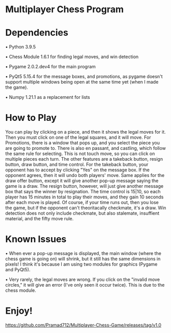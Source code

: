 # Multiplayer Chess Program

# Dependencies 
• Python 3.9.5

• Chess Module 1.6.1 for finding legal moves, and win detection

• Pygame 2.0.2.dev4 for the main program

• PyQt5 5.15.4 for the message boxes, and promotions, as pygame doesn't support multiple windows being open at the same time yet (when I made the game).

• Numpy 1.21.1 as a replacement for lists
 
# How to Play
You can play by clicking on a piece, and then it shows the legal moves for it. Then you must click on one of the legal squares, and it will move. For Promotions, there is a window that pops up, and you select the piece you are going to promote to. There is also en passant, and castling, which follow the same rule for selecting. This is not touch move, so you can click on multiple pieces each turn. The other features are a takeback button, resign button, draw button, and time control. For the takeback button, your opponent has to accept by clicking "Yes" on the message box. If the opponent agrees, then it will undo both players' move. Same applies for the draw offer button, except it will give another pop-up message saying the game is a draw. The resign button, however, will just give another message box that says the winner by resignation. The time control is 15|10, so each player has 15 minutes in total to play their moves, and they gain 10 seconds after each move is played. Of course, if your time runs out, then you lose the game, but if the opponent can't theoritacally checkmate, it's a draw. Win detection does not only include checkmate, but also stalemate, insuffient material, and the fifty move rule. 

# Known Issues
• When ever a pop-up message is displayed, the main window (where the chess game is going on) will shrink, but it still has the same dimensions in pixels! I think it's because I am using two modules for graphics (Pygame and PyQt5).

• Very rarely, the legal moves are wrong. If you click on the "invalid move circles," it will give an error (I've only seen it occur twice). This is due to the chess module.

# Enjoy!
https://github.com/Pramad712/Multiplayer-Chess-Game/releases/tag/v1.0
